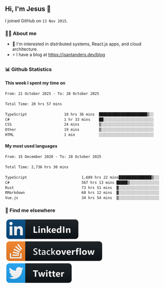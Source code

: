 ## Hi, I'm Jesus 👋

I joined GitHub on `13 Nov 2015`.

<!-- Talking about you -->

### 👨‍💻 About me

- 👦 I'm interested in distributed systems, React.js apps, and cloud architecture.
- ⚡️ I have a blog at <https://jsantanders.dev/blog>

### 📊 Github Statistics

#### This week I spent my time on

<!--START_SECTION:weekly-->

```txt
From: 21 October 2025 - To: 28 October 2025

Total Time: 20 hrs 57 mins

TypeScript                 18 hrs 36 mins  ██████████████████████▒░░   88.75 %
C#                         1 hr 33 mins    ██░░░░░░░░░░░░░░░░░░░░░░░   07.41 %
CSS                        24 mins         ▒░░░░░░░░░░░░░░░░░░░░░░░░   01.96 %
Other                      19 mins         ▒░░░░░░░░░░░░░░░░░░░░░░░░   01.53 %
HTML                       1 min           ░░░░░░░░░░░░░░░░░░░░░░░░░   00.15 %
```

<!--END_SECTION:weekly-->

#### My most used languages

<!--START_SECTION:alltime-->

```txt
From: 15 December 2020 - To: 28 October 2025

Total Time: 2,736 hrs 30 mins

TypeScript                         1,689 hrs 22 mins███████████████▒░░░░░░░░░   61.73 %
C#                                 567 hrs 13 mins █████▒░░░░░░░░░░░░░░░░░░░   20.73 %
Rust                               73 hrs 51 mins  ▓░░░░░░░░░░░░░░░░░░░░░░░░   02.70 %
RMarkdown                          68 hrs 12 mins  ▓░░░░░░░░░░░░░░░░░░░░░░░░   02.49 %
Vue.js                             34 hrs 54 mins  ▒░░░░░░░░░░░░░░░░░░░░░░░░   01.28 %
```

<!--END_SECTION:alltime-->

### 📢 Find me elsewhere

<p>
  <a target="_blank" href="https://linkedin.com/in/jsantanders">
    <img src="https://github.com/jsantanders/jsantanders/blob/master/img/linkedin.svg" alt="LinkedIn" style="vertical-align:top; margin:4px">
  </a>
  
  <a target="_blank" href="https://stackoverflow.com/users/7318331/jesus-santander">
    <img src="https://github.com/jsantanders/jsantanders/blob/master/img/stackoverflow.svg" alt="StackOverflow" style="vertical-align:top; margin:4px">
  </a>
  
  <a target="_blank" href="http://twitter.com/jsantanders">
    <img src="https://github.com/jsantanders/jsantanders/blob/master/img/twitter.svg" alt="Twitter" style="vertical-align:top; margin:4px">
  </a>
</p>
